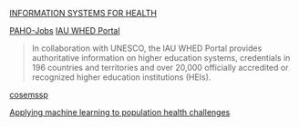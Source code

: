 [INFORMATION SYSTEMS FOR HEALTH](https://www.paho.org/ish/index.php/en/)


[PAHO-Jobs](https://careers.who.int/careersection/ex/jobsearch.ftl?lang=en#)
[IAU WHED Portal](http://www.whed.net/home.php)
>In collaboration with UNESCO, the IAU WHED Portal provides authoritative information
on higher education systems, credentials in 196 countries and territories and over
20,000 officially accredited or recognized higher education institutions (HEIs).

[cosemssp](https://www.cosemssp.org.br/jornal-edicoes/)

[Applying machine learning to population health challenges](https://www.ibm.com/blogs/watson-health/applying-machine-learning-to-population-health/)
